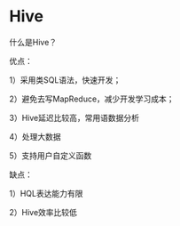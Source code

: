 # Hive

什么是Hive？

优点：

1）采用类SQL语法，快速开发；

2）避免去写MapReduce，减少开发学习成本；

3）Hive延迟比较高，常用语数据分析

4）处理大数据

5）支持用户自定义函数

缺点：

1）HQL表达能力有限

2）Hive效率比较低



